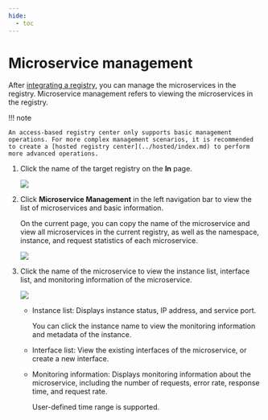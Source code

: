 ```yaml
---
hide:
  - toc
---
```


# Microservice management

After [integrating a registry](index.md), you can manage the microservices in the registry. Microservice management refers to viewing the microservices in the registry.

!!! note

    An access-based registry center only supports basic management operations. For more complex management scenarios, it is recommended to create a [hosted registry center](../hosted/index.md) to perform more advanced operations.

1. Click the name of the target registry on the __In__ page.

    ![](https://docs.daocloud.io/daocloud-docs-images/docs/en/docs/skoala/images/service01.png)

2. Click __Microservice Management__ in the left navigation bar to view the list of microservices and basic information.

    On the current page, you can copy the name of the microservice and view all microservices in the current registry, as well as the namespace, instance, and request statistics of each microservice.

    ![](https://docs.daocloud.io/daocloud-docs-images/docs/en/docs/skoala/images/service02.png)

3. Click the name of the microservice to view the instance list, interface list, and monitoring information of the microservice.

    ![](https://docs.daocloud.io/daocloud-docs-images/docs/en/docs/skoala/images/service03.png)

    - Instance list: Displays instance status, IP address, and service port.

        You can click the instance name to view the monitoring information and metadata of the instance.

        <!--![]()screenshots-->

    - Interface list: View the existing interfaces of the microservice, or create a new interface.

        <!--![]()screenshots-->

    - Monitoring information: Displays monitoring information about the microservice, including the number of requests, error rate, response time, and request rate.

        User-defined time range is supported.

        <!--![]()screenshots-->

